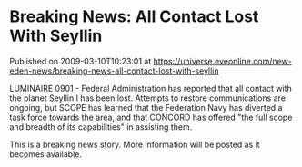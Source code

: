 # Breaking News: All Contact Lost With Seyllin
Published on 2009-03-10T10:23:01 at https://universe.eveonline.com/new-eden-news/breaking-news-all-contact-lost-with-seyllin

LUMINAIRE 0901 - Federal Administration has reported that all contact with the planet Seyllin I has been lost. Attempts to restore communications are ongoing, but SCOPE has learned that the Federation Navy has diverted a task force towards the area, and that CONCORD has offered "the full scope and breadth of its capabilities" in assisting them.

This is a breaking news story. More information will be posted as it becomes available.
